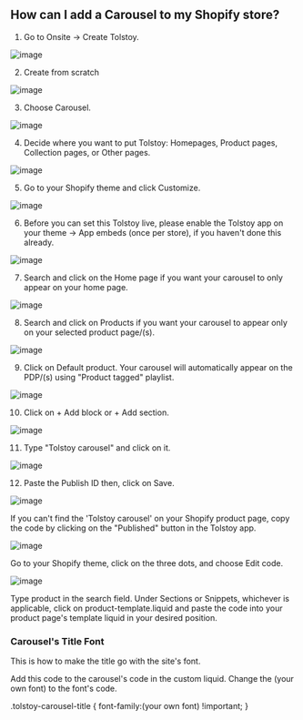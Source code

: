 ## How can I add a Carousel to my Shopify store?

1. Go to Onsite -> Create Tolstoy. 

![image](https://github.com/GoTolstoy/tolstoy-toly-kb/assets/159800692/a1f4832f-188d-4384-a5d3-05e1c1ab6191)


2. Create from scratch

![image](https://github.com/GoTolstoy/tolstoy-toly-kb/assets/159800692/c33ddf41-c2b3-415f-b21f-651721560bd5)


3. Choose Carousel.

![image](https://github.com/GoTolstoy/tolstoy-toly-kb/assets/159800692/5a3097da-661f-40d2-81f8-f3c224c2cd52)



4. Decide where you want to put Tolstoy: Homepages, Product pages, Collection pages, or Other pages.

![image](https://github.com/GoTolstoy/tolstoy-toly-kb/assets/159800692/56ad813e-585a-49d0-8411-c184a2197940)



5. Go to your Shopify theme and click Customize.

![image](https://github.com/GoTolstoy/tolstoy-toly-kb/assets/159800692/21bc813e-1b48-4bf4-822c-8cc3ddfeb6a9)



6. Before you can set this Tolstoy live, please enable the Tolstoy app on your theme -> App embeds (once per store), if you haven't done this already.

![image](https://github.com/GoTolstoy/tolstoy-toly-kb/assets/159800692/9830b92a-511f-47ea-b2f9-5bb964abe128)



7. Search and click on the Home page if you want your carousel to only appear on your home page.

![image](https://github.com/GoTolstoy/tolstoy-toly-kb/assets/159800692/d42d211c-2a76-4689-9280-f96e34b96740)



8. Search and click on Products if you want your carousel to appear only on your selected product page/(s).

![image](https://github.com/GoTolstoy/tolstoy-toly-kb/assets/159800692/af53de73-063e-4c9e-a494-585b66294d2b)



9. Click on Default product. Your carousel will automatically appear on the PDP/(s) using "Product tagged" playlist.

![image](https://github.com/GoTolstoy/tolstoy-toly-kb/assets/159800692/b0d197f2-d922-4f18-8f19-9145c76d401f)



10. Click on + Add block or + Add section.

![image](https://github.com/GoTolstoy/tolstoy-toly-kb/assets/159800692/6f00e340-907a-4714-8ec9-826a1bd10091)



11. Type "Tolstoy carousel" and click on it.

![image](https://github.com/GoTolstoy/tolstoy-toly-kb/assets/159800692/c02e2402-bd8a-488c-8c8f-66aa72006c90)



12. Paste the Publish ID then, click on Save.

![image](https://github.com/GoTolstoy/tolstoy-toly-kb/assets/159800692/14d87092-a7bd-4366-84cd-36f7e334073a)



If you can't find the 'Tolstoy carousel' on your Shopify product page, copy the code by clicking on the "Published" button in the Tolstoy app.

![image](https://github.com/GoTolstoy/tolstoy-toly-kb/assets/159800692/3266c8d5-ca2f-42a4-8125-09e3a3822875)


Go to your Shopify theme, click on the three dots, and choose Edit code.

![image](https://github.com/GoTolstoy/tolstoy-toly-kb/assets/159800692/ce571b6c-e246-484b-9659-bfc045630b26)


​Type product in the search field. Under Sections or Snippets, whichever is applicable, click on product-template.liquid and paste the code into your product page's template liquid in your desired position. 


### Carousel's Title Font


This is how to make the title go with the site's font.


Add this code to the carousel's code in the custom liquid. Change the (your own font) to the font's code.

.tolstoy-carousel-title 
{ 
font-family:(your own font) !important; 
}
